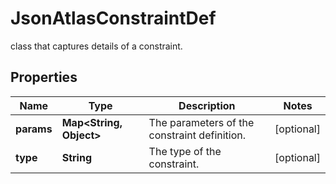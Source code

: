

# JsonAtlasConstraintDef

class that captures details of a constraint.
## Properties

Name | Type | Description | Notes
------------ | ------------- | ------------- | -------------
**params** | **Map&lt;String, Object&gt;** | The parameters of the constraint definition. |  [optional]
**type** | **String** | The type of the constraint. |  [optional]



